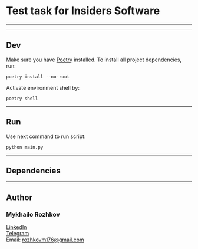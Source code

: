 # **Test task for Insiders Software**

---

---

## **Dev**

Make sure you have [Poetry](https://python-poetry.org/) installed. To install all project dependencies, run:

```shell
poetry install --no-root
```

Activate environment shell by:

```shell
poetry shell
```

---

## Run

Use next command to run script:

```shell
python main.py
```

---

## Dependencies

---

## Author

### Mykhailo Rozhkov

[LinkedIn](https://www.linkedin.com/in/mykhailo-rozhkov/)  
[Telegram](https://t.me/datrevter)  
Email: rozhkovm176@gmail.com
